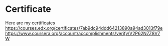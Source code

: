 # Certificate
Here are my certificates
https://courses.edx.org/certificates/7ab9dc94ddd64213890a94ad3013f79e
https://www.coursera.org/account/accomplishments/verify/V2P62N7Z8V7W
